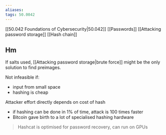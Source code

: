 ```yaml
---
aliases: 
tags: 50.0042
---
```

[[50.042 Foundations of Cybersecurity|50.042]]
[[Passwords]]
[[Attacking password storage]]
[[Hash chain]]

## Hm
If salts used, [[Attacking password storage|brute force]] might be the only solution to find preimages. 

Not infeasible if:
- input from small space
- hashing is cheap

Attacker effort directly depends on cost of hash
- if hashing can be done in 1% of time, attack is 100 times faster
- Bitcoin gave birth to a lot of specialised hashing hardware

> Hashcat is optimised for password recovery, can run on GPUs